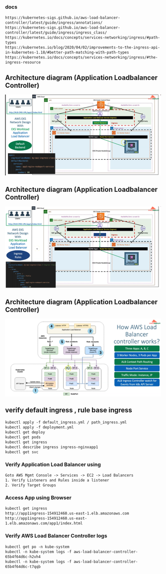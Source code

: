 ### docs
    https://kubernetes-sigs.github.io/aws-load-balancer-controller/latest/guide/ingress/annotations/
    https://kubernetes-sigs.github.io/aws-load-balancer-controller/latest/guide/ingress/ingress_class/
    https://kubernetes.io/docs/concepts/services-networking/ingress/#path-types
    https://kubernetes.io/blog/2020/04/02/improvements-to-the-ingress-api-in-kubernetes-1.18/#better-path-matching-with-path-types
    https://kubernetes.io/docs/concepts/services-networking/ingress/#the-ingress-resource


## Architecture diagram (Application Loadbalancer Controller)
![Architecture Diagram](alb-ingress-default.png)

## Architecture diagram (Application Loadbalancer Controller)
![Architecture Diagram](alb-ingress-path.png)

## Architecture diagram (Application Loadbalancer Controller)
![Architecture Diagram](alb-type.png)

## verify default ingress , rule base ingress
    kubectl apply -f default_ingress.yml / path_ingress.yml
    kubectl apply -f deployment.yml
    kubectl get deploy
    kubectl get pods
    kubectl get ingress
    kubectl describe ingress ingress-nginxapp1
    kubectl get svc

### Verify Application Load Balancer using 
    Goto AWS Mgmt Console -> Services -> EC2 -> Load Balancers
    1. Verify Listeners and Rules inside a listener
    2. Verify Target Groups

### Access App using Browser
    kubectl get ingress
    http://app1ingress-154912460.us-east-1.elb.amazonaws.com
    http://app1ingress-154912460.us-east-1.elb.amazonaws.com/app1/index.html

### Verify AWS Load Balancer Controller logs
    kubectl get po -n kube-system 
    kubectl -n kube-system logs -f aws-load-balancer-controller-65b4f64d6c-h2vh4
    kubectl -n kube-system logs -f aws-load-balancer-controller-65b4f64d6c-t7qqb